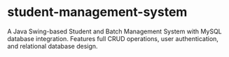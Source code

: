 # student-management-system
A Java Swing-based Student and Batch Management System with MySQL database integration. Features full CRUD operations, user authentication, and relational database design.
